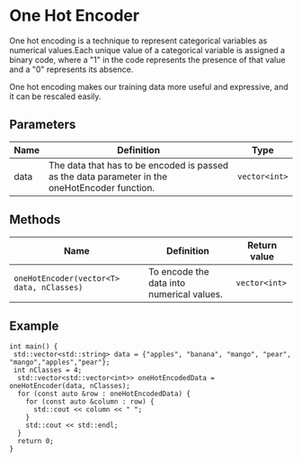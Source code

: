 # One Hot Encoder

One hot encoding is a technique to represent categorical variables as numerical values.Each unique value of a categorical variable is assigned a binary code, where a "1" in the code represents the presence of that value and a "0" represents its absence.

One hot encoding makes our training data more useful and expressive, and it can be rescaled easily.


## Parameters

| Name         | Definition                                 | Type         |
|--------------|--------------------------------------------|--------------|
|   data       | The data that has to be encoded is passed as the data parameter in the oneHotEncoder function. | `vector<int>` |


## Methods

| Name                                   | Definition                                    | Return value  |
|----------------------------------------|-----------------------------------------------|---------------|
| `oneHotEncoder(vector<T> data, nClasses)` | To encode the data into numerical values. | `vector<int>` |

## Example

```
int main() {
 std::vector<std::string> data = {"apples", "banana", "mango", "pear", "mango","apples","pear"};
 int nClasses = 4;
  std::vector<std::vector<int>> oneHotEncodedData = oneHotEncoder(data, nClasses);
  for (const auto &row : oneHotEncodedData) {
    for (const auto &column : row) {
      std::cout << column << " ";
    }
    std::cout << std::endl;
  }
  return 0;
}
```